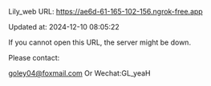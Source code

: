Lily_web URL: https://ae6d-61-165-102-156.ngrok-free.app

Updated at: 2024-12-10 08:05:22

If you cannot open this URL, the server might be down.

Please contact: 

goley04@foxmail.com Or Wechat:GL_yeaH